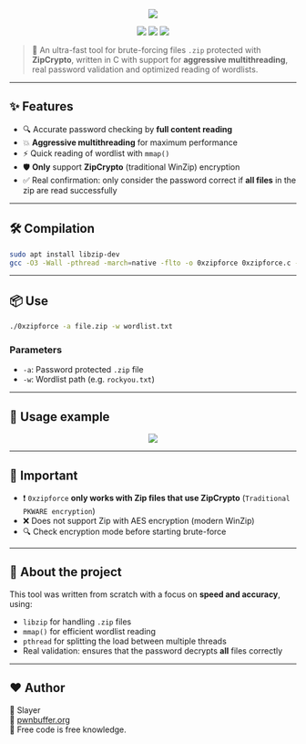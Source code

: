 <p align="center">
  <img src="https://cdn.discordapp.com/attachments/1358078757797101628/1358458283555295383/image.png?ex=67f3ea5d&is=67f298dd&hm=57f19698b3be97ef09f4d113a9b72f0d3e502f3c623dd3ba0e09a6ae9633b53d&"/>
</p>


<p align="center">
  <img src="https://img.shields.io/badge/status-active-success?style=flat-square"/>
  <img src="https://img.shields.io/badge/C-optimized-blue?style=flat-square"/>
  <img src="https://img.shields.io/badge/ZipCrypto-only-critical?style=flat-square"/>
</p>

> 🚀 An ultra-fast tool for brute-forcing files `.zip` protected with **ZipCrypto**, written in C with support for **aggressive multithreading**, real password validation and optimized reading of wordlists.

---

## ✨ Features

- 🔍 Accurate password checking by **full content reading**
- 💥 **Aggressive multithreading** for maximum performance
- ⚡ Quick reading of wordlist with `mmap()`
- 🛡️ **Only** support **ZipCrypto** (traditional WinZip) encryption
- ✅ Real confirmation: only consider the password correct if **all files** in the zip are read successfully

---

## 🛠️ Compilation

```bash
sudo apt install libzip-dev
gcc -O3 -Wall -pthread -march=native -flto -o 0xzipforce 0xzipforce.c -lzip
```

---

## 📦 Use

```bash
./0xzipforce -a file.zip -w wordlist.txt
```

### Parameters

- `-a`: Password protected `.zip` file
- `-w`: Wordlist path (e.g. `rockyou.txt`)

---

## 🧪 Usage example

<p align="center">
  <img src="https://cdn.discordapp.com/attachments/1358078757797101628/1358460268522246445/exemplo.gif?ex=67f3ec36&is=67f29ab6&hm=fb1d882f2a93cb29b7886b48816419adb2196dee52d07e8cf12813bd6d68f7d6&"/>
</p>

---

## 📌 Important

- ❗ `0xzipforce` **only works with Zip files that use ZipCrypto** (`Traditional PKWARE encryption`)
- ❌ Does not support Zip with AES encryption (modern WinZip)
- 🔍 Check encryption mode before starting brute-force

---

## 🧠 About the project

This tool was written from scratch with a focus on **speed and accuracy**, using:

- `libzip` for handling `.zip` files
- `mmap()` for efficient wordlist reading
- `pthread` for splitting the load between multiple threads
- Real validation: ensures that the password decrypts **all** files correctly

---

## ❤️ Author

🥷 Slayer  
🔗 [pwnbuffer.org](https://pwnbuffer.org)  
🐧 Free code is free knowledge.

